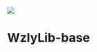[![](https://jitpack.io/v/WZLYAndroid/WzlyLib-base.svg)](https://jitpack.io/#WZLYAndroid/WzlyLib-base)

# WzlyLib-base